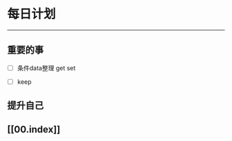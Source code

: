 
# 每日计划
---
## 重要的事

- [ ]  条件data整理
      get
      set
- [ ]  keep




## 提升自己

  



## [[00.index]]










